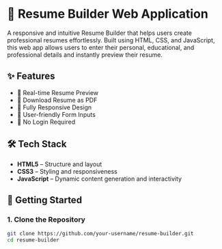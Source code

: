 # 🧾 Resume Builder Web Application

A responsive and intuitive Resume Builder that helps users create professional resumes effortlessly. Built using HTML, CSS, and JavaScript, this web app allows users to enter their personal, educational, and professional details and instantly preview their resume.

## ✨ Features

- 📝 Real-time Resume Preview
- 📄 Download Resume as PDF
- 📱 Fully Responsive Design
- 🧑 User-friendly Form Inputs
- 🚫 No Login Required

## 🛠️ Tech Stack

- **HTML5** – Structure and layout  
- **CSS3** – Styling and responsiveness  
- **JavaScript** – Dynamic content generation and interactivity  

## 🚀 Getting Started

### 1. Clone the Repository

```bash
git clone https://github.com/your-username/resume-builder.git
cd resume-builder
